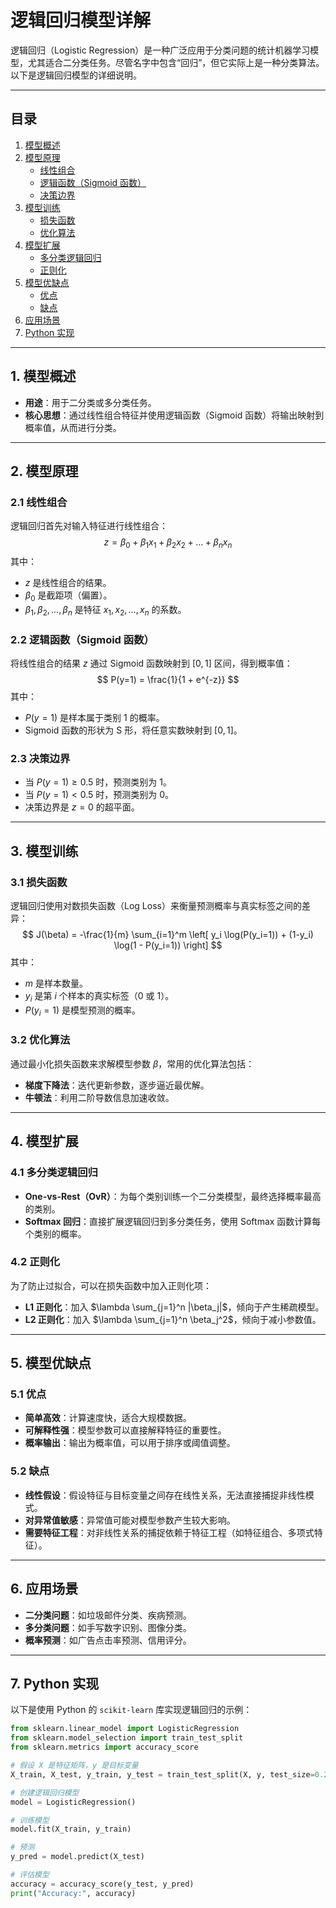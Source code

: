 # 逻辑回归模型详解

逻辑回归（Logistic Regression）是一种广泛应用于分类问题的统计机器学习模型，尤其适合二分类任务。尽管名字中包含“回归”，但它实际上是一种分类算法。以下是逻辑回归模型的详细说明。

---

## 目录
1. [模型概述](#1-模型概述)
2. [模型原理](#2-模型原理)
   - [线性组合](#21-线性组合)
   - [逻辑函数（Sigmoid 函数）](#22-逻辑函数sigmoid-函数)
   - [决策边界](#23-决策边界)
3. [模型训练](#3-模型训练)
   - [损失函数](#31-损失函数)
   - [优化算法](#32-优化算法)
4. [模型扩展](#4-模型扩展)
   - [多分类逻辑回归](#41-多分类逻辑回归)
   - [正则化](#42-正则化)
5. [模型优缺点](#5-模型优缺点)
   - [优点](#51-优点)
   - [缺点](#52-缺点)
6. [应用场景](#6-应用场景)
7. [Python 实现](#7-python-实现)

---

## 1. 模型概述
- **用途**：用于二分类或多分类任务。
- **核心思想**：通过线性组合特征并使用逻辑函数（Sigmoid 函数）将输出映射到概率值，从而进行分类。

---

## 2. 模型原理

### 2.1 线性组合
逻辑回归首先对输入特征进行线性组合：
$$
z = \beta_0 + \beta_1 x_1 + \beta_2 x_2 + \dots + \beta_n x_n
$$
其中：
- $z$ 是线性组合的结果。
- $\beta_0$ 是截距项（偏置）。
- $\beta_1, \beta_2, \dots, \beta_n$ 是特征 $x_1, x_2, \dots, x_n$ 的系数。

### 2.2 逻辑函数（Sigmoid 函数）
将线性组合的结果 $z$ 通过 Sigmoid 函数映射到 $[0, 1]$ 区间，得到概率值：
$$
P(y=1) = \frac{1}{1 + e^{-z}}
$$
其中：
- $P(y=1)$ 是样本属于类别 1 的概率。
- Sigmoid 函数的形状为 S 形，将任意实数映射到 $[0, 1]$。

### 2.3 决策边界
- 当 $P(y=1) \geq 0.5$ 时，预测类别为 1。
- 当 $P(y=1) < 0.5$ 时，预测类别为 0。
- 决策边界是 $z = 0$ 的超平面。

---

## 3. 模型训练

### 3.1 损失函数
逻辑回归使用对数损失函数（Log Loss）来衡量预测概率与真实标签之间的差异：
$$
J(\beta) = -\frac{1}{m} \sum_{i=1}^m \left[ y_i \log(P(y_i=1)) + (1-y_i) \log(1 - P(y_i=1)) \right]
$$
其中：
- $m$ 是样本数量。
- $y_i$ 是第 $i$ 个样本的真实标签（0 或 1）。
- $P(y_i=1)$ 是模型预测的概率。

### 3.2 优化算法
通过最小化损失函数来求解模型参数 $\beta$，常用的优化算法包括：
- **梯度下降法**：迭代更新参数，逐步逼近最优解。
- **牛顿法**：利用二阶导数信息加速收敛。

---

## 4. 模型扩展

### 4.1 多分类逻辑回归
- **One-vs-Rest（OvR）**：为每个类别训练一个二分类模型，最终选择概率最高的类别。
- **Softmax 回归**：直接扩展逻辑回归到多分类任务，使用 Softmax 函数计算每个类别的概率。

### 4.2 正则化
为了防止过拟合，可以在损失函数中加入正则化项：
- **L1 正则化**：加入 $\lambda \sum_{j=1}^n |\beta_j|$，倾向于产生稀疏模型。
- **L2 正则化**：加入 $\lambda \sum_{j=1}^n \beta_j^2$，倾向于减小参数值。

---

## 5. 模型优缺点

### 5.1 优点
- **简单高效**：计算速度快，适合大规模数据。
- **可解释性强**：模型参数可以直接解释特征的重要性。
- **概率输出**：输出为概率值，可以用于排序或阈值调整。

### 5.2 缺点
- **线性假设**：假设特征与目标变量之间存在线性关系，无法直接捕捉非线性模式。
- **对异常值敏感**：异常值可能对模型参数产生较大影响。
- **需要特征工程**：对非线性关系的捕捉依赖于特征工程（如特征组合、多项式特征）。

---

## 6. 应用场景
- **二分类问题**：如垃圾邮件分类、疾病预测。
- **多分类问题**：如手写数字识别、图像分类。
- **概率预测**：如广告点击率预测、信用评分。

---

## 7. Python 实现
以下是使用 Python 的 `scikit-learn` 库实现逻辑回归的示例：

```python
from sklearn.linear_model import LogisticRegression
from sklearn.model_selection import train_test_split
from sklearn.metrics import accuracy_score

# 假设 X 是特征矩阵，y 是目标变量
X_train, X_test, y_train, y_test = train_test_split(X, y, test_size=0.2, random_state=42)

# 创建逻辑回归模型
model = LogisticRegression()

# 训练模型
model.fit(X_train, y_train)

# 预测
y_pred = model.predict(X_test)

# 评估模型
accuracy = accuracy_score(y_test, y_pred)
print("Accuracy:", accuracy)
